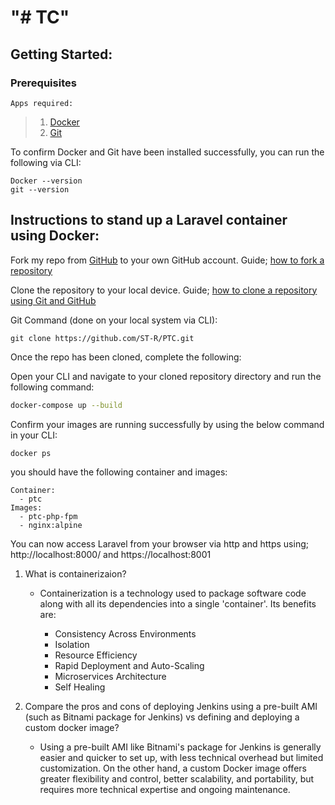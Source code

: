 # "# TC" 

## Getting Started:

### Prerequisites

    Apps required:
    

>  1. [Docker](https://www.docker.com/products/docker-desktop/)
>  2. [Git](https://git-scm.com/download/)

To confirm Docker and Git have been installed successfully, you can run the following via CLI:

```
Docker --version
git --version
```


## Instructions to stand up a Laravel container using Docker:

Fork my repo from [GitHub](https://github.com/ST-R/PTC) to your own GitHub account. Guide; [how to fork a repository](https://docs.github.com/en/pull-requests/collaborating-with-pull-requests/working-with-forks/fork-a-repo)

Clone the repository to your local device. Guide; [how to clone a repository using Git and GitHub](https://docs.github.com/en/repositories/creating-and-managing-repositories/cloning-a-repository)

Git Command (done on your local system via CLI):
```
git clone https://github.com/ST-R/PTC.git
```
Once the repo has been cloned, complete the following:

Open your CLI and navigate to your cloned repository directory and run the following command:

```bash
docker-compose up --build 
```

Confirm your images are running successfully by using the below command in your CLI:

```
docker ps
```

you should have the following container and images:

 ```
 Container: 
   - ptc
Images:
   - ptc-php-fpm
   - nginx:alpine
```
You can now access Laravel from your browser via http and https using; http://localhost:8000/ and https://localhost:8001 

1. What is containerizaion?

   - Containerization is a technology used to package software code along with all its dependencies into a single 'container'. Its benefits are:

      - Consistency Across Environments
      - Isolation
      - Resource Efficiency
      - Rapid Deployment and Auto-Scaling
      - Microservices Architecture
      - Self Healing

2. Compare the pros and cons of deploying Jenkins using a pre-built AMI (such as 
Bitnami package for Jenkins) vs defining and deploying a custom docker image?

   - Using a pre-built AMI like Bitnami's package for Jenkins is generally easier and quicker to set up, with less technical overhead but limited customization. On the other hand, a custom Docker image offers greater flexibility and control, better scalability, and portability, but requires more technical expertise and ongoing maintenance.
